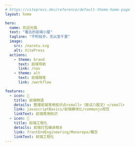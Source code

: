 ```yaml
---
# https://vitepress.dev/reference/default-theme-home-page
layout: home

hero:
  name: 欢迎光临
  text: "看云的前端小屋"
  tagline: "不积硅步，无以至千里"
  image:
    src: /narotu.svg
    alt: VitePress
  actions:
    - theme: brand
      text: 前端导航
      link: /nav
    - theme: alt
      text: 前端随笔
      link: /workflow

features:
  - icon: 📖
    title: 前端物语
    details: 整理前端常用知识点<small>（面试八股文）</small>
    link: javascriptBasics/前端模块化/commonjs规范
    linkText: 前端常用知识
  - icon: 🧰
    title: 前端工程化
    details: 前端打包编译相关 
    link: frontEndEngineering/Monorepo/概念
    linkText: 前端工程化
---
```


